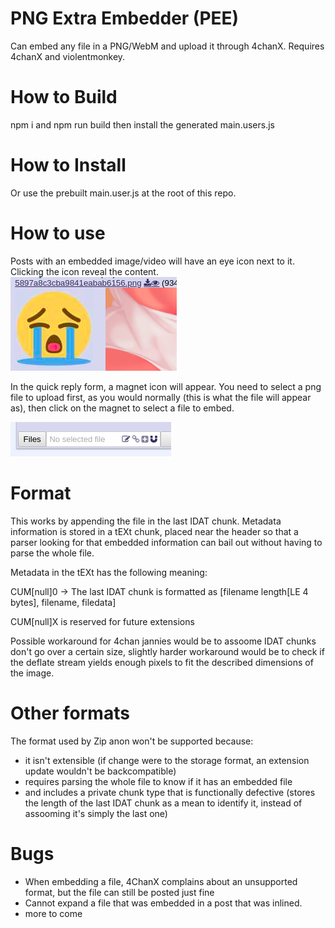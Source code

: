 PNG Extra Embedder (PEE)
========================

Can embed any file in a PNG/WebM and upload it through 4chanX.
Requires 4chanX and violentmonkey.

How to Build
============

npm i and npm run build
then install the generated main.users.js

How to Install
==============

Or use the prebuilt main.user.js at the root of this repo.

How to use
==========

Posts with an embedded image/video will have an eye icon next to it.
Clicking the icon reveal the content.
![eye](eye.png)

In the quick reply form, a magnet icon will appear.
You need to select a png file to upload first, as you would normally (this is what the file will appear as), then click on the magnet to select a file to embed.

![qr](screen.png)

Format
======

This works by appending the file in the last IDAT chunk.
Metadata information is stored in a tEXt chunk, placed near the header so that a parser looking for that embedded information can bail out without having to parse the whole file.

Metadata in the tEXt has the following meaning:

CUM[null]0 -> The last IDAT chunk is formatted as [filename length[LE 4 bytes], filename, filedata]

CUM[null]X is reserved for future extensions

Possible workaround for 4chan jannies would be to assoome IDAT chunks don't go over a certain size, slightly harder workaround would be to check if the deflate stream yields enough pixels to fit the described dimensions of the image. 

Other formats
=============

The format used by Zip anon won't be supported because:
- it isn't extensible (if change were to the storage format, an extension update wouldn't be backcompatible)
- requires parsing the whole file to know if it has an embedded file
- and includes a private chunk type that is functionally defective (stores the length of the last IDAT chunk as a mean to identify it, instead of assooming it's simply the last one)

Bugs
====

- When embedding a file, 4ChanX complains about an unsupported format, but the file can still be posted just fine
- Cannot expand a file that was embedded in a post that was inlined.
- more to come